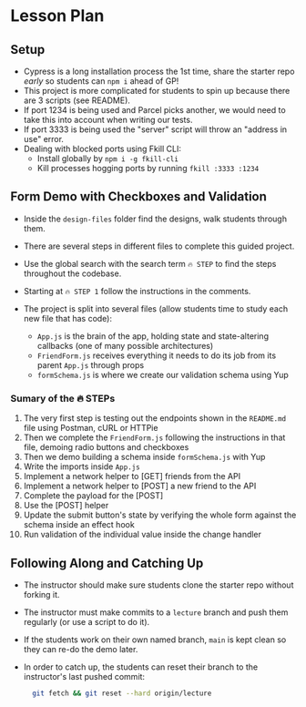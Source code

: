 # Lesson Plan

## Setup

* Cypress is a long installation process the 1st time, share the starter repo _early_ so students can `npm i` ahead of GP!
* This project is more complicated for students to spin up because there are 3 scripts (see README).
* If port 1234 is being used and Parcel picks another, we would need to take this into account when writing our tests.
* If port 3333 is being used the "server" script will throw an "address in use" error.
* Dealing with blocked ports using Fkill CLI:
  * Install globally by `npm i -g fkill-cli`
  * Kill processes hogging ports by running `fkill :3333 :1234`

## Form Demo with Checkboxes and Validation

* Inside the `design-files` folder find the designs, walk students through them.
* There are several steps in different files to complete this guided project.
* Use the global search with the search term `🔥 STEP` to find the steps throughout the codebase.
* Starting at `🔥 STEP 1` follow the instructions in the comments.
* The project is split into several files (allow students time to study each new file that has code):

  * `App.js` is the brain of the app, holding state and state-altering callbacks (one of many possible architectures)
  * `FriendForm.js` receives everything it needs to do its job from its parent `App.js` through props
  * `formSchema.js` is where we create our validation schema using Yup

### Sumary of the 🔥 STEPs

1. The very first step is testing out the endpoints shown in the `README.md` file using Postman, cURL or HTTPie
2. Then we complete the `FriendForm.js` following the instructions in that file, demoing radio buttons and checkboxes
3. Then we demo building a schema inside `formSchema.js` with Yup
4. Write the imports inside `App.js`
5. Implement a network helper to [GET] friends from the API
6. Implement a network helper to [POST] a new friend to the API
7. Complete the payload for the [POST]
8. Use the [POST] helper
9. Update the submit button's state by verifying the whole form against the schema inside an effect hook
10. Run validation of the individual value inside the change handler

## Following Along and Catching Up

* The instructor should make sure students clone the starter repo without forking it.
* The instructor must make commits to a `lecture` branch and push them regularly (or use a script to do it).
* If the students work on their own named branch, `main` is kept clean so they can re-do the demo later.
* In order to catch up, the students can reset their branch to the instructor's last pushed commit:

  ```bash
    git fetch && git reset --hard origin/lecture
  ```
